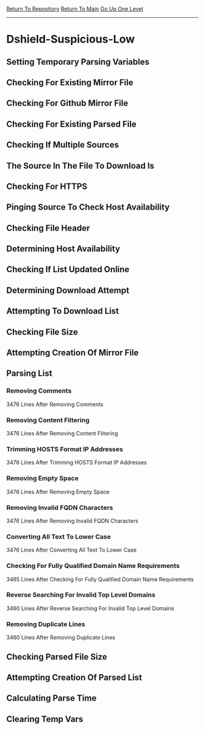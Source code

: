 [Return To Repository](https://github.com/deathbybandaid/piholeparser/)
[Return To Main](https://github.com/deathbybandaid/piholeparser/blob/master/RecentRunLogs/Mainlog.md)
[Go Up One Level](https://github.com/deathbybandaid/piholeparser/blob/master/RecentRunLogs/TopLevelScripts/30-Processing-Blacklists.md)
____________________________________
# Dshield-Suspicious-Low
## Setting Temporary Parsing Variables
## Checking For Existing Mirror File
## Checking For Github Mirror File
## Checking For Existing Parsed File
## Checking If Multiple Sources
## The Source In The File To Download Is
## Checking For HTTPS
## Pinging Source To Check Host Availability
## Checking File Header
## Determining Host Availability
## Checking If List Updated Online
## Determining Download Attempt
## Attempting To Download List
## Checking File Size
## Attempting Creation Of Mirror File
## Parsing List
### Removing Comments
3476 Lines After Removing Comments
### Removing Content Filtering
3476 Lines After Removing Content Filtering
### Trimming HOSTS Format IP Addresses
3476 Lines After Trimming HOSTS Format IP Addresses
### Removing Empty Space
3476 Lines After Removing Empty Space
### Removing Invalid FQDN Characters
3476 Lines After Removing Invalid FQDN Characters
### Converting All Text To Lower Case
3476 Lines After Converting All Text To Lower Case
### Checking For Fully Qualified Domain Name Requirements
3465 Lines After Checking For Fully Qualified Domain Name Requirements
### Reverse Searching For Invalid Top Level Domains
3460 Lines After Reverse Searching For Invalid Top Level Domains
### Removing Duplicate Lines
3460 Lines After Removing Duplicate Lines
## Checking Parsed File Size
## Attempting Creation Of Parsed List
## Calculating Parse Time
## Clearing Temp Vars
